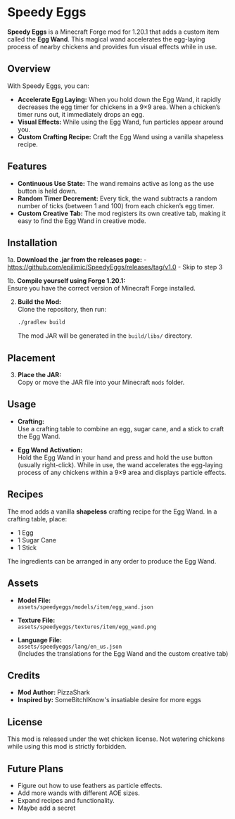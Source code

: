 # Speedy Eggs

**Speedy Eggs** is a Minecraft Forge mod for 1.20.1 that adds a custom item called the **Egg Wand**. This magical wand accelerates the egg-laying process of nearby chickens and provides fun visual effects while in use.

## Overview

With Speedy Eggs, you can:
- **Accelerate Egg Laying:** When you hold down the Egg Wand, it rapidly decreases the egg timer for chickens in a 9×9 area. When a chicken’s timer runs out, it immediately drops an egg.
- **Visual Effects:** While using the Egg Wand, fun particles appear around you.
- **Custom Crafting Recipe:** Craft the Egg Wand using a vanilla shapeless recipe.

## Features

- **Continuous Use State:** The wand remains active as long as the use button is held down.
- **Random Timer Decrement:** Every tick, the wand subtracts a random number of ticks (between 1 and 100) from each chicken’s egg timer.
- **Custom Creative Tab:** The mod registers its own creative tab, making it easy to find the Egg Wand in creative mode.

## Installation

1a. **Download the .jar from the releases page:**
    - https://github.com/epilimic/SpeedyEggs/releases/tag/v1.0
    - Skip to step 3
    
1b. **Compile yourself using Forge 1.20.1:**  
   Ensure you have the correct version of Minecraft Forge installed.

2. **Build the Mod:**  
   Clone the repository, then run:
   ```bash
   ./gradlew build
   ```
   The mod JAR will be generated in the `build/libs/` directory.

## Placement

3. **Place the JAR:**  
   Copy or move the JAR file into your Minecraft `mods` folder.

## Usage

- **Crafting:**  
  Use a crafting table to combine an egg, sugar cane, and a stick to craft the Egg Wand.

- **Egg Wand Activation:**  
  Hold the Egg Wand in your hand and press and hold the use button (usually right-click). While in use, the wand accelerates the egg-laying process of any chickens within a 9×9 area and displays particle effects.

## Recipes

The mod adds a vanilla **shapeless** crafting recipe for the Egg Wand. In a crafting table, place:
- 1 Egg
- 1 Sugar Cane
- 1 Stick

The ingredients can be arranged in any order to produce the Egg Wand.

## Assets

- **Model File:**  
  `assets/speedyeggs/models/item/egg_wand.json`

- **Texture File:**  
  `assets/speedyeggs/textures/item/egg_wand.png`

- **Language File:**  
  `assets/speedyeggs/lang/en_us.json`  
  (Includes the translations for the Egg Wand and the custom creative tab)

## Credits

- **Mod Author:** PizzaShark
- **Inspired by:** SomeBitchIKnow's insatiable desire for more eggs

## License

This mod is released under the wet chicken license. Not watering chickens while using this mod is strictly forbidden.

## Future Plans

- Figure out how to use feathers as particle effects.
- Add more wands with different AOE sizes.
- Expand recipes and functionality.
- Maybe add a secret
